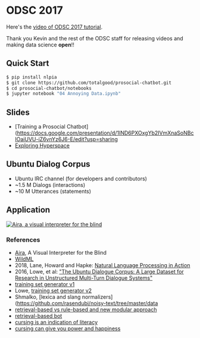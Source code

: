 # ODSC 2017

Here's the [video of ODSC 2017 tutorial](https://www.youtube.com/watch?v=wI63y3LTOM8).  

Thank you Kevin and the rest of the ODSC staff for releasing videos and making data science **open**!!

## Quick Start

```bash
$ pip install nlpia
$ git clone https://github.com/totalgood/prosocial-chatbot.git
$ cd prosocial-chatbot/notebooks
$ jupyter notebook "04 Annoying Data.ipynb"
```

## Slides 

* [Training a Prosocial Chatbot](https://docs.google.com/presentation/d/1IND6PXOxgYb2IVmXnaSoNBcIOaiUVU-iZ6vnYz6J6-E/edit?usp=sharing
* [Exploring Hyperspace](https://docs.google.com/presentation/d/1SEU8VL0KWPDKKZnBSaMxUBDDwI8yqIxu9RQtq2bpnNg/edit?usp=sharing)

## Ubuntu Dialog Corpus

* Ubuntu IRC channel (for developers and contributors)
* ~1.5 M Dialogs (interactions)
* ~10 M Utterances (statements)

## Application

[![Aira, a visual interpreter for the blind](data/aira_video_demo_blind_person_512.png)](https://vimeo.com/143070863)

### References

* [Aira](http://aira.io), A Visual Interpreter for the Blind
* [WildML](http://www.wildml.com/2016/07/deep-learning-for-chatbots-2-retrieval-based-model-tensorflow/)
* 2018, Lane, Howard and Hapke: [Natural Language Processing in Action](https://www.manning.com/books/natural-language-processing-in-action/?a_aid=totalgood)
* 2016, Lowe, et al: ["The Ubuntu Dialogue Corpus: A Large Dataset for Research in Unstructured Multi-Turn Dialogue Systems"](https://arxiv.org/pdf/1506.08909.pdf)
* [training set generator v1](https://github.com/rkadlec/ubuntu-ranking-dataset-creator)
* Lowe, [training set generator v2](https://github.com/ryan-lowe/Ubuntu-Dialogue-Generationv2)
* Shmalko, [lexica and slang normalizers](https://github.com/rasendubi/noisy-text/tree/master/data
* [retrieval-based vs rule-based and new modular approach](http://www.aclweb.org/old_anthology/C/C14/C14-1088.pdf)
* [retrieval-based bot](https://export.arxiv.org/pdf/1612.01627)
* [cursing is an indication of literacy](http://www.sciencedirect.com/science/article/pii/S038800011400151X)
* [cursing can give you power and happiness](https://www.newyorker.com/tech/elements/why-swearing-makes-you-stronger)


